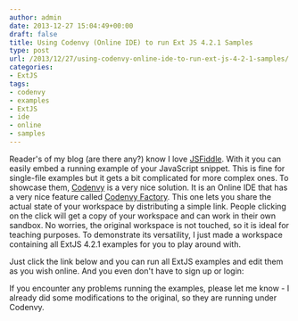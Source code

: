 ```yaml
---
author: admin
date: 2013-12-27 15:04:49+00:00
draft: false
title: Using Codenvy (Online IDE) to run Ext JS 4.2.1 Samples
type: post
url: /2013/12/27/using-codenvy-online-ide-to-run-ext-js-4-2-1-samples/
categories:
- ExtJS
tags:
- codenvy
- examples
- ExtJS
- ide
- online
- samples
---
```


Reader's of my blog (are there any?) know I love [JSFiddle](http://jsfiddle.net/). With it you can easily embed a running example of your JavaScript snippet. This is fine for single-file examples but it gets a bit complicated for more complex ones.
To showcase them, [Codenvy](http://codenvy.com/) is a very nice solution. It is an Online IDE that has a very nice feature called [Codenvy Factory](http://blog.codenvy.com/announcing-codenvy-factory-instant-demand-ide/). This one lets you share the actual state of your workspace by distributing a simple link. People clicking on the click will get a copy of your workspace and can work in their own sandbox. No worries, the original workspace is not touched, so it is ideal for teaching purposes.
To demonstrate its versatility, I just made a workspace containing all ExtJS 4.2.1 examples for you to play around with. 

Just click the link below and you can run all ExtJS examples and edit them as you wish online. And you even don't have to sign up or login:



If you encounter any problems running the examples, please let me know - I already did some modifications to the original, so they are running under Codenvy.
